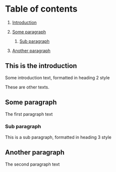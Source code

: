 # Table of contents

1. [Introduction](#introduction)

2. [Some paragraph](#paragraph1)

    1. [Sub paragraph](#subparagraph1)

3. [Another paragraph](#paragraph2)



## This is the introduction <a name="introduction"></a>

Some introduction text, formatted in heading 2 style

These are other texts.


## Some paragraph <a name="paragraph1"></a>

The first paragraph text



### Sub paragraph <a name="subparagraph1"></a>

This is a sub paragraph, formatted in heading 3 style



## Another paragraph <a name="paragraph2"></a>

The second paragraph text